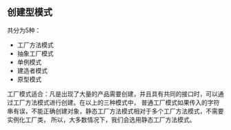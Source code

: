 ## 创建型模式
共分为5种：
* 工厂方法模式
* 抽象工厂模式
* 单例模式
* 建造者模式
* 原型模式

工厂模式适合：凡是出现了大量的产品需要创建，并且具有共同的接口时，可以通过工厂方法模式进行创建。在以上的三种模式中，
普通工厂模式如果传入的字符串有误，不能正确创建对象，静态工厂方法模式相对于多个工厂方法模式，不需要实例化工厂类，
所以，大多数情况下，我们会选用静态工厂方法模式。